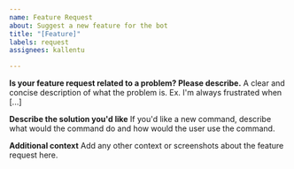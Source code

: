 ```yaml
---
name: Feature Request
about: Suggest a new feature for the bot
title: "[Feature]"
labels: request
assignees: kallentu

---
```


**Is your feature request related to a problem? Please describe.**
A clear and concise description of what the problem is. Ex. I'm always frustrated when [...]

**Describe the solution you'd like**
If you'd like a new command, describe what would the command do and how would the user use the command.

**Additional context**
Add any other context or screenshots about the feature request here.
